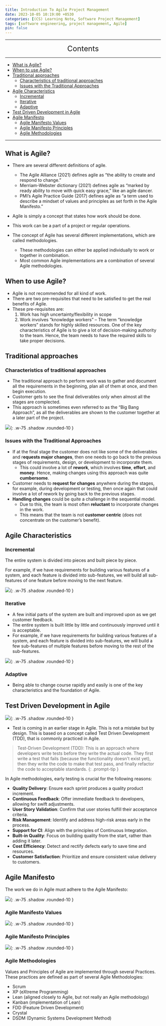 ```yaml
---
title: Introduction To Agile Project Management
date: 2023-10-05 10:19:00 +0530
categories: [(CS) Learning Note, Software Project Management]
tags: [software engineering, project management, Agile]
pin: false
---
```


---
<center><font size='5'> Contents </font></center>

---

<!-- TOC -->
  * [What is Agile?](#what-is-agile)
  * [When to use Agile?](#when-to-use-agile)
  * [Traditional approaches](#traditional-approaches)
    * [Characteristics of traditional approaches](#characteristics-of-traditional-approaches)
    * [Issues with the Traditional Approaches](#issues-with-the-traditional-approaches)
  * [Agile Characteristics](#agile-characteristics)
    * [Incremental](#incremental)
    * [Iterative](#iterative)
    * [Adaptive](#adaptive)
  * [Test Driven Development in Agile](#test-driven-development-in-agile)
  * [Agile Manifesto](#agile-manifesto)
    * [Agile Manifesto Values](#agile-manifesto-values)
    * [Agile Manifesto Principles](#agile-manifesto-principles)
    * [Agile Methodologies](#agile-methodologies)
<!-- TOC -->

---

## What is Agile?

- There are several different definitions of agile.
  - The Agile Alliance (2021) defines agile as “the ability to create and respond to change.”
  - Merriam-Webster dictionary (2021) defines agile as “marked by ready ability to move with quick easy grace,” like an agile dancer.
  - PMI’s Agile Practice Guide (2017) defines agile as “a term used to describe a mindset of values and principles as set forth in the Agile Manifesto.”

- Agile is simply a concept that states how work should be done.
- This work can be a part of a project or regular operations.
- The concept of Agile has several different implementations, which are called methodologies.
  - These methodologies can either be applied individually to work or together in combination.
  - Most common Agile implementations are a combination of several Agile methodologies.

## When to use Agile?

- Agile is not recommended for all kind of work.
- There are two pre-requisites that need to be satisfied to get the real benefits of Agile.
- These pre-requisites are:
  1. Work has high uncertainty/flexibility in scope
  2. Work involves “knowledge workers” –
   The term “knowledge workers” stands for highly skilled resources.
   One of the key characteristics of Agile is to give a lot of decision-making authority to the team. Hence, the team needs to have the required skills to take proper decisions.

## Traditional approaches

### Characteristics of traditional approaches

- The traditional approach to perform work was to gather and document all the requirements in the beginning, plan all of them at once, and then begin execution.
- Customer gets to see the final deliverables only when almost all the stages are complected.
- This approach is sometimes even referred to as the “Big Bang Approach”, as all the deliverables are shown to the customer together at a later part of the project. 

![](https://i.postimg.cc/XvSrYnNV/1696529007757.png){: .w-75 .shadow .rounded-10 }

### Issues with the Traditional Approaches

- If at the final stage the customer does not like some of the deliverables and r**equests major changes**, then one needs to go back to the previous stages of requirements, design, or development to incorporate them.
  - This could involve a lot of **rework**, which involves **time**, **effort**, and **money**. Hence, making changes using this approach was quite **cumbersome**.
- Customer needs to **request for changes** anywhere during the stages, for example, during development or testing, then once again that could involve a lot of rework by going back to the previous stages.
- **Handling changes** could be quite a challenge in the sequential model. 
  - Due to this, the team is most often **reluctant** to incorporate changes in the work. 
  - This means that the team is not **customer centric** (does not concentrate on the customer’s benefit). 

## Agile Characteristics

### Incremental

The entire system is divided into pieces and built piece by piece. 

For example, if we have requirements for building various features of a system, and each feature is divided into sub-features, we will build all sub-features of one feature before moving to the next feature. 

![](https://i.postimg.cc/FsnZGCmM/1696532377309.png){: .w-75 .shadow .rounded-10 }

### Iterative

- A few initial parts of the system are built and improved upon as we get customer feedback.
- The entire system is built little by little and continuously improved until it is acceptable.
- For example, if we have requirements for building various features of a system, and each feature is divided into sub-features, we will build a few sub-features of multiple features before moving to the rest of the sub-features. 

![](https://i.postimg.cc/zvhgj7jr/1696532448158.png){: .w-75 .shadow .rounded-10 }

### Adaptive

- Being able to change course rapidly and easily is one of the key characteristics and the foundation of Agile.

## Test Driven Development in Agile

![](https://i.postimg.cc/hP3kx0Yj/1696532491303.png){: .w-75 .shadow .rounded-10 }

- Test is coming in an earlier stage in Agile. This is not a mistake but by design. This is based on a concept called Test Driven Development (TDD), that is commonly practiced in Agile.

> Test-Driven Development (TDD): This is an approach where developers write tests before they write the actual code. They first write a test that fails (because the functionality doesn't exist yet), then they write the code to make that test pass, and finally refactor the code to acceptable standards.
{: .prompt-tip }

In Agile methodologies, early testing is crucial for the following reasons:

- **Quality Delivery**: Ensure each sprint produces a quality product increment.
- **Continuous Feedback**: Offer immediate feedback to developers, allowing for swift adjustments.
- **User Story Validation**: Confirm that user stories fulfill their acceptance criteria.
- **Risk Management**: Identify and address high-risk areas early in the process.
- **Support for CI**: Align with the principles of Continuous Integration.
- **Built-in Quality**: Focus on building quality from the start, rather than adding it later.
- **Cost Efficiency**: Detect and rectify defects early to save time and resources.
- **Customer Satisfaction**: Prioritize and ensure consistent value delivery to customers.

## Agile Manifesto

The work we do in Agile must adhere to the Agile Manifesto:

![](https://i.postimg.cc/rpGZhGf5/1696532523131.png){: .w-75 .shadow .rounded-10 }

### Agile Manifesto Values

![](https://i.postimg.cc/SQ50Yr3K/1696532556480.png){: .w-75 .shadow .rounded-10 }

### Agile Manifesto Principles

![](https://i.postimg.cc/L5q8Bsmg/1696531891530.png){: .w-75 .shadow .rounded-10 }

### Agile Methodologies

Values and Principles of Agile are implemented through several Practices. These practices are defined as part of several Agile Methodologies:

- Scrum
- XP (eXtreme Programming)
- Lean (aligned closely to Agile, but not really an Agile methodology)
- Kanban (implementation of Lean)
- FDD (Feature Driven Development)
- Crystal
- DSDM (Dynamic Systems Development Method)

